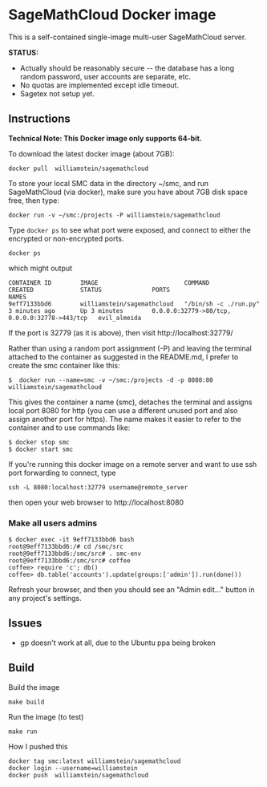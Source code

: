 # SageMathCloud Docker image

This is a self-contained single-image multi-user SageMathCloud server.

**STATUS:**
  - Actually should be reasonably secure -- the database has a long random password, user accounts are separate, etc.
  - No quotas are implemented except idle timeout.
  - Sagetex not setup yet.

## Instructions

**Technical Note: This Docker image only supports 64-bit.**

To download the latest docker image (about 7GB):

    docker pull  williamstein/sagemathcloud

To store your local SMC data in the directory ~/smc, and run SageMathCloud (via docker), make sure you have about 7GB disk space free, then type:

    docker run -v ~/smc:/projects -P williamstein/sagemathcloud

Type `docker ps` to see what port were exposed, and connect to either the encrypted or non-encrypted ports.

    docker ps

which might output

    CONTAINER ID        IMAGE                        COMMAND                 CREATED             STATUS              PORTS                                           NAMES
    9eff7133bbd6        williamstein/sagemathcloud   "/bin/sh -c ./run.py"   3 minutes ago       Up 3 minutes        0.0.0.0:32779->80/tcp, 0.0.0.0:32778->443/tcp   evil_almeida

If the port is 32779 (as it is above), then visit http://localhost:32779/

Rather than using a random port assignment (-P) and leaving the terminal attached to the container as suggested in the README.md, I prefer to create the smc container like this:

    $  docker run --name=smc -v ~/smc:/projects -d -p 8080:80 williamstein/sagemathcloud

This gives the container a name (smc), detaches the terminal and assigns local port 8080 for http (you can use a different unused port and also assign another port for https).  The name makes it easier to refer to the container and to use commands like:

    $ docker stop smc
    $ docker start smc

If you're running this docker image on a remote server and want to use
ssh port forwarding to connect, type

    ssh -L 8080:localhost:32779 username@remote_server

then open your web browser to http://localhost:8080

### Make all users admins

    $ docker exec -it 9eff7133bbd6 bash
    root@9eff7133bbd6:/# cd /smc/src
    root@9eff7133bbd6:/smc/src# . smc-env
    root@9eff7133bbd6:/smc/src# coffee
    coffee> require 'c'; db()
    coffee> db.table('accounts').update(groups:['admin']).run(done())

Refresh your browser, and then you should see an "Admin edit..." button in any project's settings.

## Issues

  - gp doesn't work at all, due to the Ubuntu ppa being broken


## Build

Build the image

    make build

Run the image (to test)

    make run

How I pushed this

    docker tag smc:latest williamstein/sagemathcloud
    docker login --username=williamstein
    docker push  williamstein/sagemathcloud
